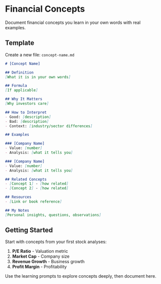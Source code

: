 # Financial Concepts

Document financial concepts you learn in your own words with real examples.

## Template

Create a new file: `concept-name.md`

```markdown
# [Concept Name]

## Definition
[What it is in your own words]

## Formula
[If applicable]

## Why It Matters
[Why investors care]

## How to Interpret
- Good: [description]
- Bad: [description]
- Context: [industry/sector differences]

## Examples

### [Company Name]
- Value: [number]
- Analysis: [what it tells you]

### [Company Name]
- Value: [number]
- Analysis: [what it tells you]

## Related Concepts
- [Concept 1] - [how related]
- [Concept 2] - [how related]

## Resources
- [Link or book reference]

## My Notes
[Personal insights, questions, observations]
```

## Getting Started

Start with concepts from your first stock analyses:
1. **P/E Ratio** - Valuation metric
2. **Market Cap** - Company size
3. **Revenue Growth** - Business growth
4. **Profit Margin** - Profitability

Use the learning prompts to explore concepts deeply, then document here.
